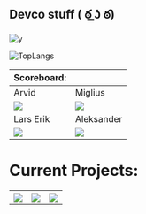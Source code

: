 ## Devco stuff ( ఠ ͟ʖ ఠ)

![y](https://arvidgithubembed.herokuapp.com/skills?languages=php,nuxt,tailwind,typescript,go,wordpress,javascript,css3,html5,mongodb&backgroundcolor=333333&title=Devco%20jobber%20med&titlecolor=ffffff&textcolor=000000)

![TopLangs](https://arvidgithubembed.herokuapp.com/languageCard?user=devco-morkjebla&title=Devcos%20Most%20Used%20Languages&backgroundcolor=0D1117&bordercolor=0D1117&textcolor=ffffff&titlecolor=ffffff&langs_count=7)

| Scoreboard:                                                                                                                                                       |                                                                                                                                                                  |
|-------------------------------------------------------------------------------------------------------------------------------------------------------------------|------------------------------------------------------------------------------------------------------------------------------------------------------------------|
| Arvid                                                                                                                                                             | Miglius                                                                                                                                                          |
| <img src="https://github-readme-stats.vercel.app/api?username=ArvidWedtstein&hide=stars,prs,issues,contribs&count_private=true&hide_title=true&hide_rank=true" /> | <img src="https://github-readme-stats.vercel.app/api?username=migliusmockus&hide=stars,prs,issues,contribs&count_private=true&hide_title=true&hide_rank=true" /> |
| Lars Erik                                                                                                                                                         | Aleksander                                                                                                                                                       |
| <img src="https://github-readme-stats.vercel.app/api?username=Lartrax&hide=stars,prs,issues,contribs&count_private=true&hide_title=true&hide_rank=true" />        | <img src="https://github-readme-stats.vercel.app/api?username=alVaage&hide=stars,prs,issues,contribs&count_private=true&hide_title=true&hide_rank=true" />       |
<h1 aling="center">Current Projects:</h1>
<table>
  <tr>
    <th>
      <a href="https://github.com/ArvidWedtstein/github-embed-generator">
        <img align="center" src="https://github-readme-stats.vercel.app/api/pin/?username=devco-morkjebla&repo=github-embed-generator" />
      </a>
    </th>
    <th>
      <a href="https://github.com/ArvidWedtstein/Website-API">
        <img align="center" src="https://github-readme-stats.vercel.app/api/pin/?username=devco-morkjebla&repo=chrome_extension-" />
      </a>
    </th>
    <th>
      <a href="https://github.com/devco-morkjebla/unzippy">
        <img align="center" src="https://github-readme-stats.vercel.app/api/pin/?username=devco-morkjebla&repo=unzippy" />
      </a>
    </th>
  </tr>
</table>


